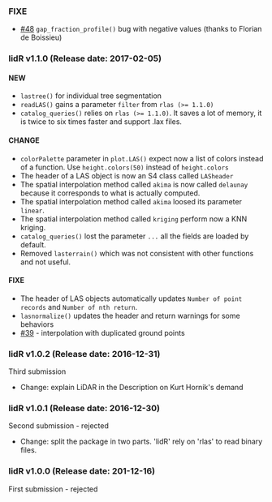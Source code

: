 ### FIXE
* [#48](https://github.com/Jean-Romain/lidR/pull/48) `gap_fraction_profile()` bug with negative values (thanks to Florian de Boissieu)

### lidR v1.1.0 (Release date: 2017-02-05)

#### NEW

* `lastree()` for individual tree segmentation
* `readLAS()` gains a parameter `filter` from `rlas (>= 1.1.0)`
* `catalog_queries()` relies on `rlas (>= 1.1.0)`. It saves a lot of memory, it is twice to six times faster and support .lax files.

#### CHANGE

* `colorPalette` parameter in `plot.LAS()` expect now a list of colors instead of a function. Use `height.colors(50)` instead of `height.colors`
* The header of a LAS object is now an S4 class called `LASheader`
* The spatial interpolation method called `akima` is now called `delaunay` because it corresponds to what is actually computed.
* The spatial interpolation method called `akima` loosed its parameter `linear`.
* The spatial interpolation method called `kriging` perform now a KNN kriging.
* `catalog_queries()` lost the parameter `...` all the fields are loaded by default.
* Removed `lasterrain()` which was not consistent with other functions and not useful.

#### FIXE

* The header of LAS objects automatically updates `Number of point records` and `Number of nth return`.
* `lasnormalize()` updates the header and return warnings for some behaviors
* [#39](https://github.com/Jean-Romain/lidR/issues/39) - interpolation with duplicated ground points


### lidR v1.0.2 (Release date: 2016-12-31)

Third submission

* Change: explain LiDAR in the Description on Kurt Hornik's demand

### lidR v1.0.1 (Release date: 2016-12-30)

Second submission - rejected

* Change: split the package in two parts. 'lidR' rely on 'rlas' to read binary files.

### lidR v1.0.0 (Release date: 201-12-16)

First submission - rejected
